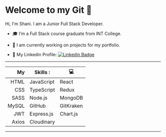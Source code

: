 # Welcome to my Git :wave:


Hi, I'm Shani. I am a Junior Full Stack Developer.

- :mortar_board: I’m a Full Stack course graduate from INT College.

- :seedling: I am currently working on projects for my portfolio.

- :link: My Linkedin Profile: [![Linkedin Badge](https://img.shields.io/badge/Linkedin-blue?style=flat&logo=Linkedin&logoColor=white)](https://www.linkedin.com/in/shani-rom-0a8b3a242/)



***



|   My    |  Skills :    |    :computer:      |
|--------:|--------------|--------------|
|HTML     | JavaScript   | React        |
|CSS      | TypeScript   | Redux        |
|SASS     | Node.js      | MongoDB      |
|MySQL    | GitHub       | GitKraken    |
|JWT      | Express.js   | Chart.js     |
|Axios    | Cloudinary   |      


---


